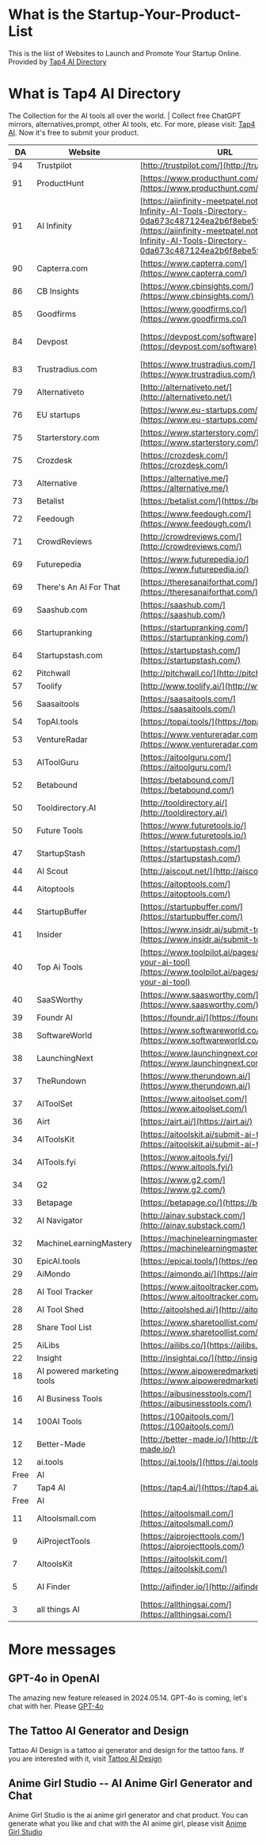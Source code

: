 # What is the Startup-Your-Product-List
This is the liist of Websites to Launch and Promote Your Startup Online. Provided by [Tap4 AI Directory](https://tap4.ai)

# What is Tap4 AI Directory
The Collection for the AI tools all over the world. | Collect free ChatGPT mirrors, alternatives,prompt, other AI tools, etc. For more, please visit: [Tap4 AI](https://tap4.ai). Now it's free to submit your product.


| DA  | Website                        | URL                                                                                                                 | Price    | Tag                 |
|-----|--------------------------------|---------------------------------------------------------------------------------------------------------------------|----------|---------------------|
| 94  | Trustpilot                     | [http://trustpilot.com/](http://trustpilot.com/)                                                                     | Free     |                     |
| 91  | ProductHunt                    | [https://www.producthunt.com/](https://www.producthunt.com/)                                                         | Free     |                     |
| 91  | AI Infinity                    | [https://aiinfinity-meetpatel.notion.site/AI-Infinity-AI-Tools-Directory-0da673c487124ea2b6f8ebe59b75a231](https://aiinfinity-meetpatel.notion.site/AI-Infinity-AI-Tools-Directory-0da673c487124ea2b6f8ebe59b75a231) | Free     |                     |
| 90  | Capterra.com                   | [https://www.capterra.com/](https://www.capterra.com/)                                                               | Free     |                     |
| 86  | CB Insights                    | [https://www.cbinsights.com/](https://www.cbinsights.com/)                                                           | Free     |                     |
| 85  | Goodfirms                      | [https://www.goodfirms.co/](https://www.goodfirms.co/)                                                               | Free     |                     |
| 84  | Devpost                        | [https://devpost.com/software](https://devpost.com/software)                                                         | Free     | DevTools, Code projects |
| 83  | Trustradius.com                | [https://www.trustradius.com/](https://www.trustradius.com/)                                                         | Free     |                     |
| 79  | Alternativeto                  | [http://alternativeto.net/](http://alternativeto.net/)                                                               | Free     |                     |
| 76  | EU startups                    | [https://www.eu-startups.com/](https://www.eu-startups.com/)                                                         | Free     |                     |
| 75  | Starterstory.com               | [https://www.starterstory.com/](https://www.starterstory.com/)                                                       | Free     |                     |
| 75  | Crozdesk                       | [https://crozdesk.com/](https://crozdesk.com/)                                                                       | Free     |                     |
| 73  | Alternative                    | [https://alternative.me/](https://alternative.me/)                                                                   | Free     |                     |
| 73  | Betalist                       | [https://betalist.com/](https://betalist.com/)                                                                       | Free     |                     |
| 72  | Feedough                       | [https://www.feedough.com/](https://www.feedough.com/)                                                               | Free     |                     |
| 71  | CrowdReviews                   | [http://crowdreviews.com/](http://crowdreviews.com/)                                                                 | Free     |                     |
| 69  | Futurepedia                    | [https://www.futurepedia.io/](https://www.futurepedia.io/)                                                           | $250.00  |                     |
| 69  | There's An AI For That         | [https://theresanaiforthat.com/](https://theresanaiforthat.com/)                                                     | Free     |                     |
| 69  | Saashub.com                    | [https://saashub.com/](https://saashub.com/)                                                                         | Free     |                     |
| 66  | Startupranking                 | [https://startupranking.com/](https://startupranking.com/)                                                           | Free     |                     |
| 64  | Startupstash.com               | [https://startupstash.com/](https://startupstash.com/)                                                               | Free     |                     |
| 62  | Pitchwall                      | [http://pitchwall.co/](http://pitchwall.co/)                                                                         | Free     |                     |
| 57  | Toolify                        | [http://www.toolify.ai/](http://www.toolify.ai/)                                                                     | Free     |                     |
| 56  | Saasaitools                    | [https://saasaitools.com/](https://saasaitools.com/)                                                                 | Free     |                     |
| 54  | TopAI.tools                    | [https://topai.tools/](https://topai.tools/)                                                                         | $35.00   |                     |
| 53  | VentureRadar                   | [https://www.ventureradar.com/database](https://www.ventureradar.com/database)                                       | Free     |                     |
| 53  | AIToolGuru                     | [https://aitoolguru.com/](https://aitoolguru.com/)                                                                   | Free     | AI                  |
| 52  | Betabound                      | [https://betabound.com/](https://betabound.com/)                                                                     | Free     |                     |
| 50  | Tooldirectory.AI               | [http://tooldirectory.ai/](http://tooldirectory.ai/)                                                                 | $10.00   |                     |
| 50  | Future Tools                   | [https://www.futuretools.io/](https://www.futuretools.io/)                                                           | Free     |                     |
| 47  | StartupStash                   | [https://startupstash.com/](https://startupstash.com/)                                                               | Free     | For Startups        |
| 44  | AI Scout                       | [http://aiscout.net/](http://aiscout.net/)                                                                           | $49.00   |                     |
| 44  | Aitoptools                     | [https://aitoptools.com/](https://aitoptools.com/)                                                                   | $99.00   |                     |
| 44  | StartupBuffer                  | [https://startupbuffer.com/](https://startupbuffer.com/)                                                             | Free     | All Startups        |
| 41  | Insider                        | [https://www.insidr.ai/submit-tools/](https://www.insidr.ai/submit-tools/)                                           | Free     |                     |
| 40  | Top Ai Tools                   | [https://www.toolpilot.ai/pages/submit-your-ai-tool](https://www.toolpilot.ai/pages/submit-your-ai-tool)             | $49.00   |                     |
| 40  | SaaSWorthy                     | [https://www.saasworthy.com/](https://www.saasworthy.com/)                                                           | Free     | SaaS, All Startups  |
| 39  | Foundr AI                      | [https://foundr.ai/](https://foundr.ai/)                                                                             | Free     |                     |
| 38  | SoftwareWorld                  | [https://www.softwareworld.co/](https://www.softwareworld.co/)                                                       | Free     | All Startups        |
| 38  | LaunchingNext                  | [https://www.launchingnext.com/](https://www.launchingnext.com/)                                                     | Free     | All Startups        |
| 37  | TheRundown                     | [https://www.therundown.ai/](https://www.therundown.ai/)                                                             | Free     |                     |
| 37  | AIToolSet                      | [https://www.aitoolset.com/](https://www.aitoolset.com/)                                                             | Free     |                     |
| 36  | Airt                           | [https://airt.ai/](https://airt.ai/)                                                                                 | $199     |                     |
| 34  | AIToolsKit                     | [https://aitoolskit.ai/submit-ai-tool/](https://aitoolskit.ai/submit-ai-tool/)                                       | Free     |                     |
| 34  | AITools.fyi                    | [https://www.aitools.fyi/](https://www.aitools.fyi/)                                                                 | $10.00   |                     |
| 34  | G2                             | [https://www.g2.com/](https://www.g2.com/)                                                                           | Free     |                     |
| 33  | Betapage                       | [https://betapage.co/](https://betapage.co/)                                                                         | Free     |                     |
| 32  | AI Navigator                   | [http://ainav.substack.com/](http://ainav.substack.com/)                                                             | $149     |                     |
| 32  | MachineLearningMastery         | [https://machinelearningmastery.com/](https://machinelearningmastery.com/)                                           | Free     |                     |
| 30  | EpicAI.tools                   | [https://epicai.tools/](https://epicai.tools/)                                                                       | Free     |                     |
| 29  | AiMondo                        | [https://aimondo.ai/](https://aimondo.ai/)                                                                           | Free     |                     |
| 28  | AI Tool Tracker                | [https://www.aitooltracker.com/](https://www.aitooltracker.com/)                                                     | Free     |                     |
| 28  | AI Tool Shed                   | [http://aitoolshed.ai/](http://aitoolshed.ai/)                                                                       | Free     |                     |
| 28  | Share Tool List                | [https://www.sharetoollist.com/](https://www.sharetoollist.com/)                                                     | Free     |                     |
| 25  | AiLibs                         | [https://ailibs.co/](https://ailibs.co/)                                                                             | Free     |                     |
| 22  | Insight                        | [http://insightai.co/](http://insightai.co/)                                                                         | Free     |                     |
| 18  | AI powered marketing tools     | [https://www.aipoweredmarketingtools.com/](https://www.aipoweredmarketingtools.com/)                                 | $99.00   | AI, Business        |
| 16  | AI Business Tools              | [https://aibusinesstools.com/](https://aibusinesstools.com/)                                                         | Free     | Business            |
| 14  | 100AI Tools                    | [https://100aitools.com/](https://100aitools.com/)                                                                   | Free     | AI                  |
| 12  | Better-Made                    | [http://better-made.io/](http://better-made.io/)                                                                     | $2.50    |                     |
| 12  | ai.tools                       | [https://ai.tools/](https://ai.tools/)   
   | Free     | AI                  |
| 7   | Tap4 AI                    | [https://tap4.ai/](https://tap4.ai/)   
| Free     | AI                  |
| 11  | AItoolsmall.com                | [https://aitoolsmall.com/](https://aitoolsmall.com/)                                                                 | $0.99    | AI, Productivity    |
| 9   | AiProjectTools                 | [https://aiprojecttools.com/](https://aiprojecttools.com/)                                                           | Free     | AI                  |
| 7   | AItoolsKit                     | [https://aitoolskit.com/](https://aitoolskit.com/)                                                                   | Free     | AI                  |
| 5   | AI Finder                      | [http://aifinder.io/](http://aifinder.io/)                                                                           | Free     | AI, Business        |
| 3   | all things AI                  | [https://allthingsai.com/](https://allthingsai.com/)                                                                 | Free     | AI                  |


# More messages

## GPT-4o in OpenAI
The amazing new feature released in 2024.05.14. GPT-4o is coming, let's chat with her. Please [GPT-4o](https://openai.com/index/hello-gpt-4o/)

## The Tattoo AI Generator and Design
Tattao AI Design is a tattoo ai generator and design for the tattoo fans. If you are interested with it, visit [Tattoo AI Design](https://tattooai.design)

## Anime Girl Studio -- AI Anime Girl Generator and Chat
Anime Girl Studio is the ai anime girl generator and chat product. You can generate what you like and chat with the AI anime girl, please visit [Anime Girl Studio](https://animegirl.studio)
